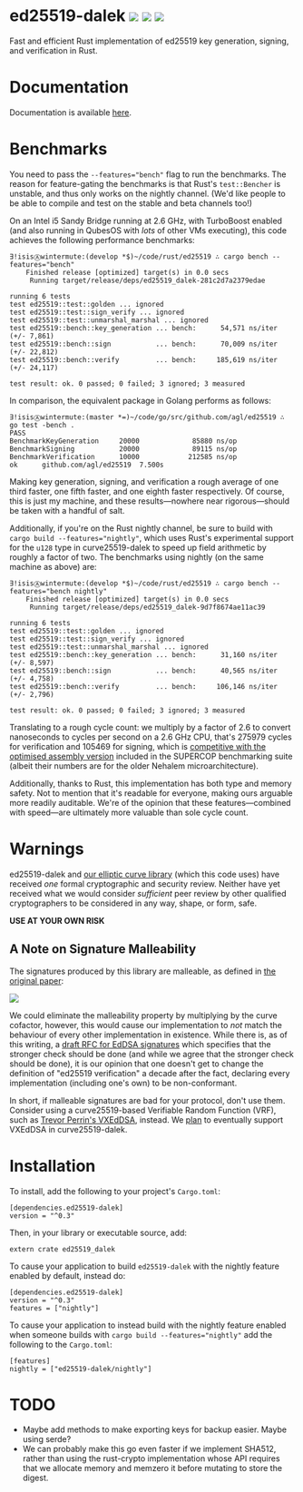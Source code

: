 # ed25519-dalek ![](https://img.shields.io/crates/v/ed25519-dalek.svg) ![](https://docs.rs/ed25519-dalek/badge.svg) ![](https://travis-ci.org/isislovecruft/ed25519-dalek.svg?branch=master)

Fast and efficient Rust implementation of ed25519 key generation, signing, and
verification in Rust.

# Documentation

Documentation is available [here](https://docs.rs/ed25519-dalek).

# Benchmarks

You need to pass the `--features="bench"` flag to run the benchmarks.  The
reason for feature-gating the benchmarks is that Rust's `test::Bencher` is
unstable, and thus only works on the nightly channel.  (We'd like people to be
able to compile and test on the stable and beta channels too!)

On an Intel i5 Sandy Bridge running at 2.6 GHz, with TurboBoost enabled (and
also running in QubesOS with *lots* of other VMs executing), this code
achieves the following performance benchmarks:

    ∃!isisⒶwintermute:(develop *$)~/code/rust/ed25519 ∴ cargo bench --features="bench"
        Finished release [optimized] target(s) in 0.0 secs
         Running target/release/deps/ed25519_dalek-281c2d7a2379edae

    running 6 tests
    test ed25519::test::golden ... ignored
    test ed25519::test::sign_verify ... ignored
    test ed25519::test::unmarshal_marshal ... ignored
    test ed25519::bench::key_generation ... bench:      54,571 ns/iter (+/- 7,861)
    test ed25519::bench::sign           ... bench:      70,009 ns/iter (+/- 22,812)
    test ed25519::bench::verify         ... bench:     185,619 ns/iter (+/- 24,117)

    test result: ok. 0 passed; 0 failed; 3 ignored; 3 measured

In comparison, the equivalent package in Golang performs as follows:

    ∃!isisⒶwintermute:(master *=)~/code/go/src/github.com/agl/ed25519 ∴ go test -bench .
    PASS
    BenchmarkKeyGeneration     20000             85880 ns/op
    BenchmarkSigning           20000             89115 ns/op
    BenchmarkVerification      10000            212585 ns/op
    ok      github.com/agl/ed25519  7.500s

Making key generation, signing, and verification a rough average of one third
faster, one fifth faster, and one eighth faster respectively.  Of course, this
is just my machine, and these results—nowhere near rigorous—should be taken
with a handful of salt.

Additionally, if you're on the Rust nightly channel, be sure to build with
`cargo build --features="nightly"`, which uses Rust's experimental support for
the `u128` type in curve25519-dalek to speed up field arithmetic by roughly a
factor of two.  The benchmarks using nightly (on the same machine as above)
are:

    ∃!isisⒶwintermute:(develop *$)~/code/rust/ed25519 ∴ cargo bench --features="bench nightly"
        Finished release [optimized] target(s) in 0.0 secs
         Running target/release/deps/ed25519_dalek-9d7f8674ae11ac39

    running 6 tests
    test ed25519::test::golden ... ignored
    test ed25519::test::sign_verify ... ignored
    test ed25519::test::unmarshal_marshal ... ignored
    test ed25519::bench::key_generation ... bench:      31,160 ns/iter (+/- 8,597)
    test ed25519::bench::sign           ... bench:      40,565 ns/iter (+/- 4,758)
    test ed25519::bench::verify         ... bench:     106,146 ns/iter (+/- 2,796)

    test result: ok. 0 passed; 0 failed; 3 ignored; 3 measured

Translating to a rough cycle count: we multiply by a factor of 2.6 to convert
nanoseconds to cycles per second on a 2.6 GHz CPU, that's 275979 cycles for
verification and 105469 for signing, which is
[competitive with the optimised assembly version](https://ed25519.cr.yp.to/)
included in the SUPERCOP benchmarking suite (albeit their numbers are for the
older Nehalem microarchitecture).

Additionally, thanks to Rust, this implementation has both type and memory
safety.  Not to mention that it's readable for everyone, making ours arguable
more readily auditable.  We're of the opinion that these features—combined
with speed—are ultimately more valuable than sole cycle count.

# Warnings

ed25519-dalek and
[our elliptic curve library](https://github.com/isislovecruft/curve25519-dalek)
(which this code uses) have received *one* formal cryptographic and security
review.  Neither have yet received what we would consider *sufficient* peer
review by other qualified cryptographers to be considered in any way, shape,
or form, safe.

**USE AT YOUR OWN RISK**

## A Note on Signature Malleability

The signatures produced by this library are malleable, as defined in
[the original paper](https://ed25519.cr.yp.to/ed25519-20110926.pdf):

![](https://github.com/isislovecruft/ed25519-dalek/blob/develop/res/ed25519-malleability.png)

We could eliminate the malleability property by multiplying by the curve
cofactor, however, this would cause our implementation to *not* match the
behaviour of every other implementation in existence.  While there is, as of
this writing, a
[draft RFC for EdDSA signatures](https://tools.ietf.org/html/rfc8032) which
specifies that the stronger check should be done (and while we agree that the
stronger check should be done), it is our opinion that one doesn't get to
change the definition of "ed25519 verification" a decade after the fact,
declaring every implementation (including one's own) to be non-conformant.

In short, if malleable signatures are bad for your protocol, don't use them.
Consider using a curve25519-based Verifiable Random Function (VRF), such as
[Trevor Perrin's VXEdDSA](https://www.whispersystems.org/docs/specifications/xeddsa/),
instead.  We
[plan](https://github.com/isislovecruft/curve25519-dalek/issues/9) to
eventually support VXEdDSA in curve25519-dalek.

# Installation

To install, add the following to your project's `Cargo.toml`:

    [dependencies.ed25519-dalek]
    version = "^0.3"

Then, in your library or executable source, add:

    extern crate ed25519_dalek

To cause your application to build `ed25519-dalek` with the nightly feature
enabled by default, instead do:

    [dependencies.ed25519-dalek]
    version = "^0.3"
    features = ["nightly"]

To cause your application to instead build with the nightly feature enabled
when someone builds with `cargo build --features="nightly"` add the following
to the `Cargo.toml`:

    [features]
    nightly = ["ed25519-dalek/nightly"]


# TODO

 * Maybe add methods to make exporting keys for backup easier.  Maybe using
   serde?
 * We can probably make this go even faster if we implement SHA512,
   rather than using the rust-crypto implementation whose API requires
   that we allocate memory and memzero it before mutating to store the
   digest.
